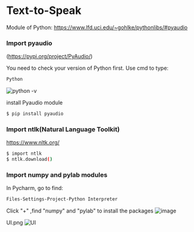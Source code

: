 # Text-to-Speak

Module of Python:
https://www.lfd.uci.edu/~gohlke/pythonlibs/#pyaudio

### Import pyaudio
(https://pypi.org/project/PyAudio/)

You need to check your version of Python first. Use cmd to type:
```sh
Python
```
![python -v](https://user-images.githubusercontent.com/90267793/145693138-6a5253f0-6ca7-4b0c-9ba6-52e3b057eacf.png)

install Pyaudio module
```sh
$ pip install pyaudio
```

### Import ntlk(Natural Language Toolkit)
https://www.nltk.org/

```sh
$ import ntlk
$ ntlk.download()
```

### Import numpy and pylab modules

In Pycharm, go to find:

```sh
Files-Settings-Project-Python Interpreter
```

Click "+" ,find "numpy" and "pylab" to install the packages
![image](https://user-images.githubusercontent.com/90267793/145693405-a017faec-236e-4282-adae-70419ef9e6fe.png)








UI.png
![UI](https://user-images.githubusercontent.com/90267793/145693114-e90dad60-9fc7-4abc-be17-f79d42179b16.png)
